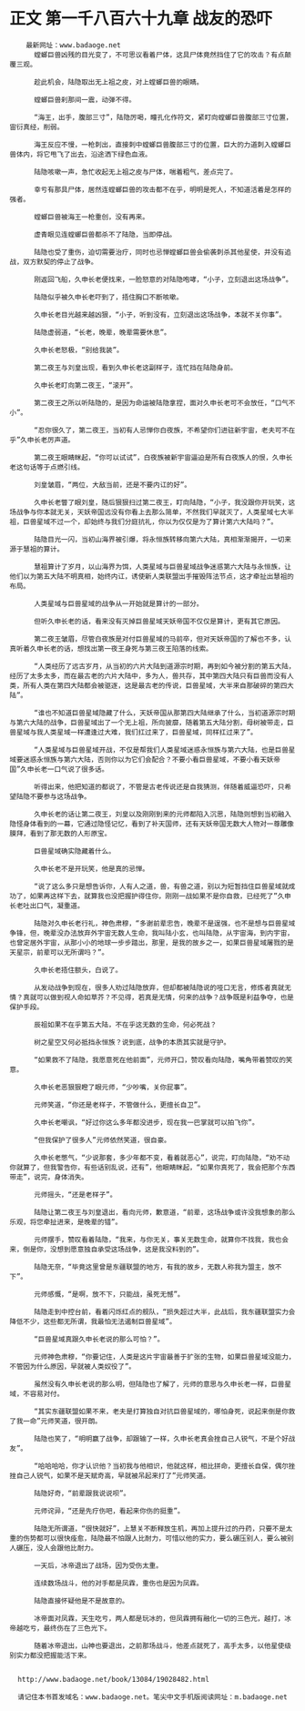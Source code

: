 # 正文 第一千八百六十九章 战友的恐吓
        最新网址：www.badaoge.net
          螳螂巨兽凶残的目光变了，不可思议看着尸体，这具尸体竟然挡住了它的攻击？有点颠覆三观。
      
          趁此机会，陆隐取出无上祖之皮，对上螳螂巨兽的眼睛。
      
          螳螂巨兽刹那间一震，动弹不得。
      
          “海王，出手，腹部三寸”，陆隐厉喝，瞳孔化作符文，紧盯向螳螂巨兽腹部三寸位置，宙衍真经，削弱。
      
          海王反应不慢，一枪刺出，直接刺中螳螂巨兽腹部三寸的位置，巨大的力道刺入螳螂巨兽体内，将它甩飞了出去，沿途洒下绿色血液。
      
          陆隐咳嗽一声，急忙收起无上祖之皮与尸体，喘着粗气，差点完了。
      
          幸亏有那具尸体，居然连螳螂巨兽的攻击都不在乎，明明是死人，不知道活着是怎样的强者。
      
          螳螂巨兽被海王一枪重创，没有再来。
      
          虚青眼见连螳螂巨兽都杀不了陆隐，当即停战。
      
          陆隐也受了重伤，迫切需要治疗，同时也忌惮螳螂巨兽会偷袭刺杀其他星使，并没有追战，双方默契的停止了战争。
      
          刚返回飞船，久申长老便找来，一脸怒意的对陆隐咆哮，“小子，立刻退出这场战争”。
      
          陆隐似乎被久申长老吓到了，捂住胸口不断咳嗽。
      
          久申长老目光越来越凶狠，“小子，听到没有，立刻退出这场战争，本就不关你事”。
      
          陆隐虚弱道，“长老，晚辈，晚辈需要休息”。
      
          久申长老怒极，“别给我装”。
      
          第二夜王与刘皇出现，看到久申长老这副样子，连忙挡在陆隐身前。
      
          久申长老盯向第二夜王，“滚开”。
      
          第二夜王之所以听陆隐的，是因为命运被陆隐拿捏，面对久申长老可不会放任，“口气不小”。
      
          “忍你很久了，第二夜王，当初有人忌惮你白夜族，不希望你们进驻新宇宙，老夫可不在乎”久申长老厉声道。
      
          第二夜王眼睛眯起，“你可以试试”，白夜族被新宇宙逼迫是所有白夜族人的恨，久申长老这句话等于点燃引线。
      
          刘皇皱眉，“两位，大敌当前，还是不要内讧的好”。
      
          久申长老瞥了眼刘皇，随后狠狠扫过第二夜王，盯向陆隐，“小子，我没跟你开玩笑，这场战争与你本就无关，天妖帝国远没有你看上去那么简单，不然我们早就灭了，人类星域七大半祖，巨兽星域不过一个，却始终与我们分庭抗礼，你以为仅仅是为了算计第六大陆吗？”。
      
          陆隐目光一闪，当初山海界被引爆，将永恒族转移向第六大陆，真相渐渐揭开，一切来源于慧祖的算计。
      
          慧祖算计了岁月，以山海界为饵，人类星域与巨兽星域战争迷惑第六大陆与永恒族，让他们以为第五大陆不明真相，始终内讧，诱使新人类联盟出手摧毁阵法节点，这才牵扯出慧祖的布局。
      
          人类星域与巨兽星域的战争从一开始就是算计的一部分。
      
          但听久申长老的话，看来没有灭掉巨兽星域天妖帝国不仅仅是算计，更有其它原因。
      
          第二夜王皱眉，尽管白夜族是对付巨兽星域的马前卒，但对天妖帝国的了解也不多，认真听着久申长老的话，想找出第一夜王身死与第三夜王陷落的线索。
      
          “人类经历了远古岁月，从当初的六片大陆到道源宗时期，再到如今被分割的第五大陆，经历了太多太多，而在最古老的六片大陆中，多为人，兽共存，其中第四大陆只有巨兽而没有人类，所有人类在第四大陆都会被驱逐，这是最古老的传说，巨兽星域，大半来自那破碎的第四大陆”。
      
          “谁也不知道巨兽星域隐藏了什么，天妖帝国从那第四大陆继承了什么，当初道源宗时期与第六大陆的战争，巨兽星域出了一个无上祖，所向披靡，随着第五大陆分割，母树被带走，巨兽星域与我人类星域一样遭逢过大难，我们扛过来了，巨兽星域，同样扛过来了”。
      
          “人类星域与巨兽星域开战，不仅是帮我们人类星域迷惑永恒族与第六大陆，也是巨兽星域要迷惑永恒族与第六大陆，否则你以为它们会配合？不要小看巨兽星域，不要小看天妖帝国”久申长老一口气说了很多话。
      
          听得出来，他把知道的都说了，不管是古老传说还是自我猜测，伴随着威逼恐吓，只希望陆隐不要参与这场战争。
      
          久申长老的话让第二夜王，刘皇以及刚刚到来的元师都陷入沉思，陆隐则想到当初融入隐怪身体看到的一幕，它通过隐怪记忆，看到了补天国师，还有天妖帝国无数大人物对一尊雕像膜拜，看到了那无数的人形原宝。
      
          巨兽星域确实隐藏着什么。
      
          久申长老不是开玩笑，他是真的忌惮。
      
          “说了这么多只是想告诉你，人有人之道，兽，有兽之道，别以为短暂挡住巨兽星域就成功了，如果再这样下去，就算我也没把握护得住你，刚刚一战如果不是你自救，已经死了”久申长老吐出口气，凝重道。
      
          陆隐对久申长老行礼，神色肃穆，“多谢前辈忠告，晚辈不是逞强，也不是想与巨兽星域争锋，但，晚辈没办法放弃外宇宙无数人生命，我叫陆小玄，也叫陆隐，从宇宙海，到内宇宙，也曾定居外宇宙，从那小小的地球一步步踏出，那里，是我的故乡之一，如果巨兽星域屠戮的是天星宗，前辈可以无所谓吗？”。
      
          久申长老捂住额头，白说了。
      
          从发动战争到现在，很多人劝过陆隐放弃，但却都被陆隐说的哑口无言，修炼者真就无情？真就可以做到视人命如草芥？不见得，若真是无情，何来的战争？战争既是利益争夺，也是保护手段。
      
          辰祖如果不在乎第五大陆，不在乎这无数的生命，何必死战？
      
          树之星空又何必抵挡永恒族？说到底，战争的本质其实就是守护。
      
          “如果救不了陆隐，我愿意死在他前面”，元师开口，赞叹看向陆隐，嘴角带着赞叹的笑意。
      
          久申长老恶狠狠瞪了眼元师，“少吵嘴，关你屁事”。
      
          元师笑道，“你还是老样子，不管做什么，更擅长自卫”。
      
          久申长老嘲讽，“好过你这么多年都没进步，现在我一巴掌就可以拍飞你”。
      
          “但我保护了很多人”元师依然笑道，很自豪。
      
          久申长老憋气，“少说那套，多少年都不变，看着就恶心”，说完，盯向陆隐，“劝不动你就算了，但我警告你，有些话别乱说，还有”，他眼睛眯起，“如果你真死了，我会把那个东西带走”，说完，身体消失。
      
          元师摇头，“还是老样子”。
      
          陆隐让第二夜王与刘皇退出，看向元师，歉意道，“前辈，这场战争或许没我想象的那么乐观，将您牵扯进来，是晚辈的错”。
      
          元师摆手，赞叹看着陆隐，“我来，与你无关，事关无数生命，就算你不找我，我也会来，倒是你，没想到愿意独自承受这场战争，这是我没料到的”。
      
          陆隐无奈，“毕竟这里曾是东疆联盟的地方，有我的故乡，无数人称我为盟主，放不下”。
      
          元师感慨，“是啊，放不下，只能战，虽死无憾”。
      
          陆隐走到中控台前，看着闪烁红点的舰队，“损失超过大半，此战后，我东疆联盟实力会降低不少，这些都无所谓，我最怕无法遏制巨兽星域”。
      
          “巨兽星域真跟久申长老说的那么可怕？”。
      
          元师神色肃穆，“你要记住，人类是这片宇宙最善于扩张的生物，如果巨兽星域没能力，不管因为什么原因，早就被人类奴役了”。
      
          虽然没有久申长老说的那么明，但陆隐也了解了，元师的意思与久申长老一样，巨兽星域，不容易对付。
      
          “其实东疆联盟如果不来，老夫是打算独自对抗巨兽星域的，哪怕身死，说起来倒是你救了我一命”元师笑道，很开朗。
      
          陆隐也笑了，“明明赢了战争，却跟输了一样，久申长老真会挫自己人锐气，不是个好战友”。
      
          “哈哈哈哈，你才认识他？当初我与他相识，他就这样，相比拼命，更擅长自保，偶尔挫挫自己人锐气，如果不是天赋奇高，早就被吊起来打了”元师笑道。
      
          陆隐好奇，“前辈跟我说说呗”。
      
          元师诧异，“还是先疗伤吧，看起来你伤的挺重”。
      
          陆隐无所谓道，“很快就好”，上慧关不断释放生机，再加上提升过的丹药，只要不是太重的伤势都可以很快痊愈，陆隐最不怕跟人比耐力，可惜以他的实力，要么碾压别人，要么被别人碾压，没人会跟他比耐力。
      
          一天后，冰帝退出了战场，因为受伤太重。
      
          连续数场战斗，他的对手都是凤霖，重伤也是因为凤霖。
      
          陆隐直接怀疑他是不是故意的。
      
          冰帝面对凤霖，天生吃亏，两人都是玩冰的，但凤霖拥有融化一切的三色光，越打，冰帝越吃亏，最终伤在了三色光下。
      
          随着冰帝退出，山神也要退出，之前那场战斗，他差点就死了，高手太多，以他星使级别实力都没把握能活下来。
      
      
      http://www.badaoge.net/book/13084/19028482.html
      
      请记住本书首发域名：www.badaoge.net。笔尖中文手机版阅读网址：m.badaoge.net